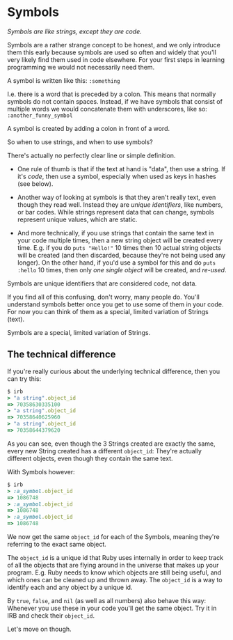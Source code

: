# Symbols

*Symbols are like strings, except they are code.*

Symbols are a rather strange concept to be honest, and we only introduce them
this early because symbols are used so often and widely that you'll very likely
find them used in code elsewhere. For your first steps in learning programming
we would not necessarily need them.

A symbol is written like this: `:something`

I.e. there is a word that is preceded by a colon. This means that normally
symbols do not contain spaces. Instead, if we have symbols that consist of
multiple words we would concatenate them with underscores, like so:
`:another_funny_symbol`

<p class="hint">
A symbol is created by adding a colon in front of a word.
</p>

So when to use strings, and when to use symbols?

There's actually no perfectly clear line or simple definition.

* One rule of thumb is that if the text at hand is "data", then use a string.
  If it's *code*, then use a symbol, especially when used as keys in hashes (see
  below).

* Another way of looking at symbols is that they aren't really text, even though
  they read well. Instead they are *unique identifiers*, like numbers, or bar
  codes. While strings represent data that can change, symbols represent unique
  values, which are static.

* And more technically, if you use strings that contain the same text in your
  code multiple times, then a new string object will be created every time. E.g.
  if you do `puts "Hello!"` 10 times then 10 actual string objects will be
  created (and then discarded, because they're not being used any longer). On the
  other hand, if you'd use a symbol for this and do `puts :hello` 10 times, then
  only *one single object* will be created, and *re-used*.

<p class="hint">
Symbols are unique identifiers that are considered code, not data.
</p>

If you find all of this confusing, don't worry, many people do. You'll
understand symbols better once you get to use some of them in your code. For
now you can think of them as a special, limited variation of Strings (text).

<p class="hint">
Symbols are a special, limited variation of Strings.
</p>

## The technical difference

If you're really curious about the underlying technical difference, then you
can try this:

```ruby
$ irb
> "a string".object_id
=> 70358630335100
> "a string".object_id
=> 70358640625960
> "a string".object_id
=> 70358644379620
```

As you can see, even though the 3 Strings created are exactly the same, every
new String created has a different `object_id`: They're actually different
objects, even though they contain the same text.

With Symbols however:

```ruby
$ irb
> :a_symbol.object_id
=> 1086748
> :a_symbol.object_id
=> 1086748
> :a_symbol.object_id
=> 1086748
```

We now get the same `object_id` for each of the Symbols, meaning they're
referring to the exact same object.

The `object_id` is a unique id that Ruby uses internally in order to keep track
of all the objects that are flying around in the universe that makes up your
program. E.g. Ruby needs to know which objects are still being useful, and
which ones can be cleaned up and thrown away. The `object_id` is a way to
identify each and any object by a unique id.

By `true`, `false`, and `nil` (as well as all numbers) also behave this way:
Whenever you use these in your code you'll get the same object. Try it in IRB
and check their `object_id`.

Let's move on though.

